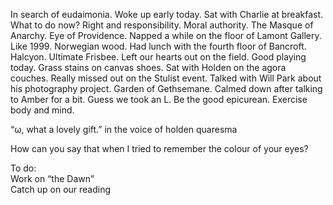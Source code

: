 In search of eudaimonia. Woke up early today. Sat with Charlie at breakfast. What to do now? Right and responsibility. Moral authority. The Masque of Anarchy. Eye of Providence. Napped a while on the floor of Lamont Gallery. Like 1999\. Norwegian wood. Had lunch with the fourth floor of Bancroft. Halcyon. Ultimate Frisbee. Left our hearts out on the field. Good playing today. Grass stains on canvas shoes. Sat with Holden on the agora couches. Really missed out on the Stulist event. Talked with Will Park about his photography project. Garden of Gethsemane. Calmed down after talking to Amber for a bit. Guess we took an L. Be the good epicurean. Exercise body and mind. 

“ω, what a lovely gift.” in the voice of holden quaresma

How can you say that when I tried to remember the colour of your eyes?

To do:  
Work on “the Dawn”  
Catch up on our reading
